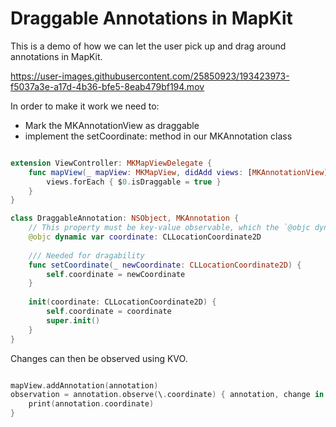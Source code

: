 # Draggable Annotations in MapKit

This is a demo of how we can let the user pick up and drag around annotations in MapKit.

https://user-images.githubusercontent.com/25850923/193423973-f5037a3e-a17d-4b36-bfe5-8eab479bf194.mov

In order to make it work we need to:
- Mark the MKAnnotationView as draggable
- implement the setCoordinate: method in our MKAnnotation class

```swift

extension ViewController: MKMapViewDelegate {
    func mapView(_ mapView: MKMapView, didAdd views: [MKAnnotationView]) {
        views.forEach { $0.isDraggable = true }
    }
}

class DraggableAnnotation: NSObject, MKAnnotation {
    // This property must be key-value observable, which the `@objc dynamic` attributes provide.
    @objc dynamic var coordinate: CLLocationCoordinate2D
    
    /// Needed for dragability
    func setCoordinate(_ newCoordinate: CLLocationCoordinate2D) {
        self.coordinate = newCoordinate
    }
    
    init(coordinate: CLLocationCoordinate2D) {
        self.coordinate = coordinate
        super.init()
    }
}

```

Changes can then be observed using KVO.

```swift

mapView.addAnnotation(annotation)
observation = annotation.observe(\.coordinate) { annotation, change in
    print(annotation.coordinate)
}

```
